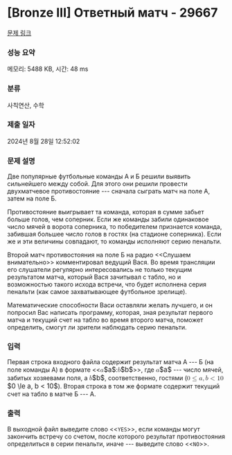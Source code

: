 # [Bronze III] Ответный матч - 29667 

[문제 링크](https://www.acmicpc.net/problem/29667) 

### 성능 요약

메모리: 5488 KB, 시간: 48 ms

### 분류

사칙연산, 수학

### 제출 일자

2024년 8월 28일 12:52:02

### 문제 설명

<p>Две популярные футбольные команды A и Б решили выявить сильнейшего между собой. Для этого они решили провести двухматчевое противостояние --- сначала сыграть матч на поле А, затем на поле Б.</p>

<p>Противостояние выигрывает та команда, которая в сумме забьет больше голов, чем соперник. Если же команды забили одинаковое число мячей в ворота соперника, то победителем признается команда, забившая большее число голов в гостях (на стадионе соперника). Если же и эти величины совпадают, то команды исполняют серию пенальти.</p>

<p>Второй матч противостояния на поле Б на радио <<Слушаем внимательно>> комментировал ведущий Вася. Во время трансляции его слушатели регулярно интересовались не только текущим результатом матча, который Вася зачитывал с табло, но и возможностью такого исхода встречи, что будет исполнена серия пенальти (как самое захватывающее футбольное зрелище).</p>

<p>Математические способности Васи оставляли желать лучшего, и он попросил Вас написать программу, которая, зная результат первого матча и текущий счет на табло во время второго матча, поможет определить, смогут ли зрители наблюдать серию пенальти.</p>

### 입력 

 <p>Первая строка входного файла содержит результат матча А --- Б (на поле команды А) в формате <<<mjx-container class="MathJax" jax="CHTML" style="font-size: 109%; position: relative;"><mjx-math class="MJX-TEX" aria-hidden="true"><mjx-mi class="mjx-i"><mjx-c class="mjx-c1D44E TEX-I"></mjx-c></mjx-mi></mjx-math><mjx-assistive-mml unselectable="on" display="inline"><math xmlns="http://www.w3.org/1998/Math/MathML"><mi>a</mi></math></mjx-assistive-mml><span aria-hidden="true" class="no-mathjax mjx-copytext">$a$</span></mjx-container>:<mjx-container class="MathJax" jax="CHTML" style="font-size: 109%; position: relative;"><mjx-math class="MJX-TEX" aria-hidden="true"><mjx-mi class="mjx-i"><mjx-c class="mjx-c1D44F TEX-I"></mjx-c></mjx-mi></mjx-math><mjx-assistive-mml unselectable="on" display="inline"><math xmlns="http://www.w3.org/1998/Math/MathML"><mi>b</mi></math></mjx-assistive-mml><span aria-hidden="true" class="no-mathjax mjx-copytext">$b$</span></mjx-container>>>, где <mjx-container class="MathJax" jax="CHTML" style="font-size: 109%; position: relative;"><mjx-math class="MJX-TEX" aria-hidden="true"><mjx-mi class="mjx-i"><mjx-c class="mjx-c1D44E TEX-I"></mjx-c></mjx-mi></mjx-math><mjx-assistive-mml unselectable="on" display="inline"><math xmlns="http://www.w3.org/1998/Math/MathML"><mi>a</mi></math></mjx-assistive-mml><span aria-hidden="true" class="no-mathjax mjx-copytext">$a$</span></mjx-container> --- число мячей, забитых хозяевами поля, а <mjx-container class="MathJax" jax="CHTML" style="font-size: 109%; position: relative;"><mjx-math class="MJX-TEX" aria-hidden="true"><mjx-mi class="mjx-i"><mjx-c class="mjx-c1D44F TEX-I"></mjx-c></mjx-mi></mjx-math><mjx-assistive-mml unselectable="on" display="inline"><math xmlns="http://www.w3.org/1998/Math/MathML"><mi>b</mi></math></mjx-assistive-mml><span aria-hidden="true" class="no-mathjax mjx-copytext">$b$</span></mjx-container>, соответственно, гостями (<mjx-container class="MathJax" jax="CHTML" style="font-size: 109%; position: relative;"><mjx-math class="MJX-TEX" aria-hidden="true"><mjx-mn class="mjx-n"><mjx-c class="mjx-c30"></mjx-c></mjx-mn><mjx-mo class="mjx-n" space="4"><mjx-c class="mjx-c2264"></mjx-c></mjx-mo><mjx-mi class="mjx-i" space="4"><mjx-c class="mjx-c1D44E TEX-I"></mjx-c></mjx-mi><mjx-mo class="mjx-n"><mjx-c class="mjx-c2C"></mjx-c></mjx-mo><mjx-mi class="mjx-i" space="2"><mjx-c class="mjx-c1D44F TEX-I"></mjx-c></mjx-mi><mjx-mo class="mjx-n" space="4"><mjx-c class="mjx-c3C"></mjx-c></mjx-mo><mjx-mn class="mjx-n" space="4"><mjx-c class="mjx-c31"></mjx-c><mjx-c class="mjx-c30"></mjx-c></mjx-mn></mjx-math><mjx-assistive-mml unselectable="on" display="inline"><math xmlns="http://www.w3.org/1998/Math/MathML"><mn>0</mn><mo>≤</mo><mi>a</mi><mo>,</mo><mi>b</mi><mo><</mo><mn>10</mn></math></mjx-assistive-mml><span aria-hidden="true" class="no-mathjax mjx-copytext">$0 \le a, b < 10$</span></mjx-container>). Вторая строка в том же формате содержит текущий счет на табло в матче Б --- А.</p>

### 출력 

 <p>В выходной файл выведите слово <<<code>YES</code>>>, если команды могут закончить встречу со счетом, после которого результат противостояния определиться в серии пенальти, иначе --- выведите слово <<<code>NO</code>>>.</p>

